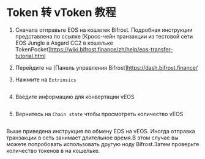 # Token 转 vToken 教程

1. Сначала отправьте EOS на кошелек Bifrost. Подробная инструкции представлена по ссылке [Кросс-чейн транзакции из тестовой сети EOS Jungle в Asgard CC2 в кошельке TokenPocket]<https://wiki.bifrost.finance/zh/help/eos-transfer-tutorial.html>

2. Перейдите на [Панель управления Bifrost]<https://dash.bifrost.finance/>

3. Нажмите на `Extrinsics`

<img :src="$withBase('/zh/convert-veos/convert-veos-01.png')" alt="" />

4. Введите информацию для конвертации vEOS

<img :src="$withBase('/zh/convert-veos/convert-veos-02.png')" alt="" />

5. Вернитесь на `Chain state` чтобы просмотреть количество vEOS

<img :src="$withBase('/zh/convert-veos/convert-veos-03.png')" alt="" />

Выше приведена инструкция по обмену EOS на vEOS. Иногда отправка транзакции в сеть занимает длительное время.В этом случае вы можете попробовать использовать другую ноду Bifrost.Затем проверьте количество токенов в на кошельке.